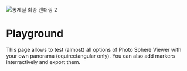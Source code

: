 ![통제실 최종 렌더링 2](https://user-images.githubusercontent.com/85821258/172733607-cb0bc118-dc0c-4a20-ad00-6da6bcbdda60.png)
# Playground

This page allows to test (almost) all options of Photo Sphere Viewer with your own panorama (equirectangular only). You can also add markers interractively and export them.

<Playground/>
